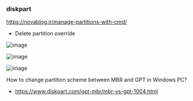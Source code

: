 ### diskpart 
https://novablog.ir/manage-partitions-with-cmd/ 
- Delete partition override

![image](https://github.com/user-attachments/assets/8b620ba6-ad9d-4088-9528-6fcb317af739)

![image](https://github.com/user-attachments/assets/ea8e6689-47c0-4613-9995-cece34fdb1f7)

![image](https://github.com/user-attachments/assets/de102590-7d11-4e4a-95fb-54130df36a07)






 
 

How to change partition scheme between MBR and GPT in Windows PC? 
- https://www.diskpart.com/gpt-mbr/mbr-vs-gpt-1004.html 
